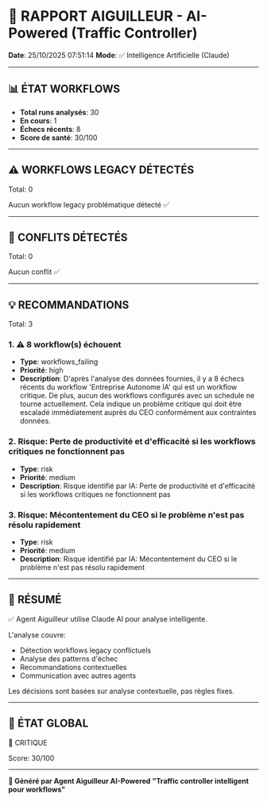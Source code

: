 # 🚦 RAPPORT AIGUILLEUR - AI-Powered (Traffic Controller)

**Date**: 25/10/2025 07:51:14
**Mode**: ✅ Intelligence Artificielle (Claude)

---

## 📊 ÉTAT WORKFLOWS

- **Total runs analysés**: 30
- **En cours**: 1
- **Échecs récents**: 8
- **Score de santé**: 30/100

---

## ⚠️  WORKFLOWS LEGACY DÉTECTÉS

Total: 0



Aucun workflow legacy problématique détecté ✅

---

## 🚨 CONFLITS DÉTECTÉS

Total: 0

Aucun conflit ✅

---

## 💡 RECOMMANDATIONS

Total: 3


### 1. ⚠️ 8 workflow(s) échouent

- **Type**: workflows_failing
- **Priorité**: high
- **Description**: D'après l'analyse des données fournies, il y a 8 échecs récents du workflow 'Entreprise Autonome IA' qui est un workflow critique. De plus, aucun des workflows configurés avec un schedule ne tourne actuellement. Cela indique un problème critique qui doit être escaladé immédiatement auprès du CEO conformément aux contraintes données.


### 2. Risque: Perte de productivité et d'efficacité si les workflows critiques ne fonctionnent pas

- **Type**: risk
- **Priorité**: medium
- **Description**: Risque identifié par IA: Perte de productivité et d'efficacité si les workflows critiques ne fonctionnent pas


### 3. Risque: Mécontentement du CEO si le problème n'est pas résolu rapidement

- **Type**: risk
- **Priorité**: medium
- **Description**: Risque identifié par IA: Mécontentement du CEO si le problème n'est pas résolu rapidement




---

## 🎯 RÉSUMÉ

✅ Agent Aiguilleur utilise Claude AI pour analyse intelligente.

L'analyse couvre:
- Détection workflows legacy conflictuels
- Analyse des patterns d'échec
- Recommandations contextuelles
- Communication avec autres agents

Les décisions sont basées sur analyse contextuelle, pas règles fixes.

---

## 🔄 ÉTAT GLOBAL

🔴 CRITIQUE

Score: 30/100

---

**🚦 Généré par Agent Aiguilleur AI-Powered**
**"Traffic controller intelligent pour workflows"**
